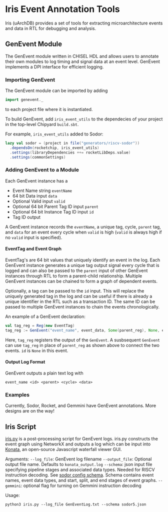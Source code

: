 Iris Event Annotation Tools
=======================
Iris (uArchDB) provides a set of tools for extracting microarchitecture events and data in RTL for debugging and analysis. 

## GenEvent Module
The GenEvent module written in CHISEL HDL and allows users to annotate their own modules to log timing and signal data at an event level. GenEvent implements a DPI interface for efficient logging.
### Importing GenEvent
The GenEvent module can be imported by adding
```scala
import genevent._
```
to each project file where it is instantiated.

To build GenEvent, add `iris_event_utils` to the dependecies of your project in the top-level Chipyard `build.sbt`.

For example, `iris_event_utils` added to Sodor:
```scala
lazy val sodor = (project in file("generators/riscv-sodor"))
  .dependsOn(rocketchip, iris_event_utils)
  .settings(libraryDependencies ++= rocketLibDeps.value)
  .settings(commonSettings)
```
### Adding GenEvent to a Module
Each GenEvent instance has a
- Event Name string `eventName`
- 64 bit Data input `data`
- Optional Valid input `valid`
- Optional 64 bit Parent Tag ID input `parent`
- Optional 64 bit Instance Tag ID input `id`
- Tag ID output

A GenEvent instance records the `eventName`, a unique tag, cycle, `parent` tag, and `data` for an event every cycle when `valid` is high (`valid` is always high if no `valid` input is specified). 

#### EventTag and Event Graph
EventTag's are 64 bit values that uniquely identify an event in the log. Each GenEvent instance generates a unique tag output signal every cycle that is logged and can also be passed to the `parent` input of other GenEvent instances through RTL to form a parent-child relationship. Multiple GenEvent instances can be chained to form a graph of dependent events. 

Optionally, a tag can be passed to the `id` input. This will replace the uniquely generated tag in the log and can be useful if there is already a unique identifier in the RTL such as a transaction ID. The same ID can be passed to multiple GenEvent instances to chain the events chronologically.

An example of a GenEvent declaration:
```scala
val tag_reg = Reg(new EventTag)
tag_reg := GenEvent("event_name", event_data, Some(parent_reg), None, event_valid)
```
Here, `tag_reg` registers the output of the `GenEvent`. A susbsequent `GenEvent` can use `tag_reg` in place of `parent_reg` as shown above to connect the two events. `id` is `None` in this event.

#### Output Log Format
GenEvent outputs a plain text log with 
```
event_name <id> <parent> <cycle> <data>
```
### Examples
Currently, Sodor, Rocket, and Gemmini have GenEvent annotations. More designs are on the way!

## Iris Script
[iris.py](https://github.com/ucb-bar/iris-event-utils/blob/main/scripts/uarchdb/iris.py) is a post-processing script for GenEvent logs. iris.py constructs the event graph using NetworkX and outputs a log which can be input into [Konata](https://github.com/shioyadan/Konata), an open-source Javascript waterfall viewer GUI. 

Arguments:
`--log_file`: GenEvent log filename
`--output_file`: Optional output file name. Defaults to `konata_output.log`
`--schema`: json input file specifying pipeline stages and associated data types. Needed for RISCV instruction decoding. See [sodor config schema](https://github.com/ucb-bar/iris-event-utils/blob/main/scripts/uarchdb/sodor5.json). Schema contains event names, event data types, and start, split, and end stages of event graphs.
`--gemmini`: optional flag for turning on Gemmini instruction decoding

Usage:

```
python3 iris.py --log_file GenEventLog.txt --schema sodor5.json
```


